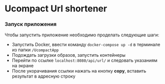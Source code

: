 # Ucompact Url shortener

### Запуск приложения

Чтобы запустить приложение необходимо проделать следующие шаги:

- Запустить Docker, ввести команду ```docker-compose up -d``` в терминале из папки ```/UcompactApp```
- Подождать загрузки образов, запустить контейнеры
- Перейти по ссылке ```localhost:8080/api/url/``` и следовать указаниям на экране
- После укорачивания ссылки нажать на кнопку **copy**, вставить результат в адресную строку

